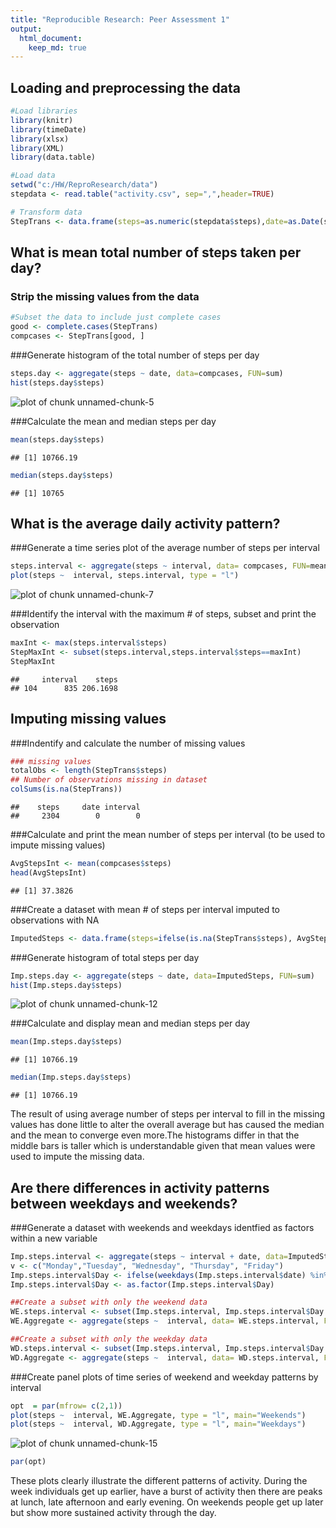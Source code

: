```yaml
---
title: "Reproducible Research: Peer Assessment 1"
output: 
  html_document:
    keep_md: true
---
```



## Loading and preprocessing the data


```r
#Load libraries
library(knitr)
library(timeDate)
library(xlsx)
library(XML)
library(data.table)
```


```r
#Load data
setwd("c:/HW/ReproResearch/data")
stepdata <- read.table("activity.csv", sep=",",header=TRUE)
```


```r
# Transform data
StepTrans <- data.frame(steps=as.numeric(stepdata$steps),date=as.Date(stepdata$date), interval=stepdata$interval)
```


## What is mean total number of steps taken per day?

### Strip the missing values from the data

```r
#Subset the data to include just complete cases
good <- complete.cases(StepTrans)
compcases <- StepTrans[good, ]
```

###Generate histogram of the total number of steps per day

```r
steps.day <- aggregate(steps ~ date, data=compcases, FUN=sum)
hist(steps.day$steps)
```

![plot of chunk unnamed-chunk-5](figure/unnamed-chunk-5-1.png) 

###Calculate the mean and median steps per day

```r
mean(steps.day$steps)
```

```
## [1] 10766.19
```

```r
median(steps.day$steps)
```

```
## [1] 10765
```

## What is the average daily activity pattern?

###Generate a time series plot of the average number of steps per interval

```r
steps.interval <- aggregate(steps ~ interval, data= compcases, FUN=mean)
plot(steps ~  interval, steps.interval, type = "l")
```

![plot of chunk unnamed-chunk-7](figure/unnamed-chunk-7-1.png) 

###Identify the interval with the maximum # of steps, subset and print the observation

```r
maxInt <- max(steps.interval$steps)
StepMaxInt <- subset(steps.interval,steps.interval$steps==maxInt)
StepMaxInt 
```

```
##     interval    steps
## 104      835 206.1698
```



## Imputing missing values

###Indentify and calculate the number of missing values

```r
### missing values
totalObs <- length(StepTrans$steps) 
## Number of observations missing in dataset
colSums(is.na(StepTrans))
```

```
##    steps     date interval 
##     2304        0        0
```

###Calculate and print the mean number of steps per interval (to be used to impute missing values)

```r
AvgStepsInt <- mean(compcases$steps)
head(AvgStepsInt)
```

```
## [1] 37.3826
```
###Create a dataset with mean # of steps per interval imputed to observations with NA

```r
ImputedSteps <- data.frame(steps=ifelse(is.na(StepTrans$steps), AvgStepsInt, StepTrans$steps),date=StepTrans$date, interval=StepTrans$interval)
```

###Generate histogram of total steps per day

```r
Imp.steps.day <- aggregate(steps ~ date, data=ImputedSteps, FUN=sum)
hist(Imp.steps.day$steps)
```

![plot of chunk unnamed-chunk-12](figure/unnamed-chunk-12-1.png) 

###Calculate and display mean and median steps per day

```r
mean(Imp.steps.day$steps)
```

```
## [1] 10766.19
```

```r
median(Imp.steps.day$steps)
```

```
## [1] 10766.19
```
The result of using average number of steps per interval to fill in the missing values has done little to alter the overall average but has caused the median and the mean to converge even more.The histograms differ in that the middle bars is taller which is understandable given that mean values were used to impute the missing data.

## Are there differences in activity patterns between weekdays and weekends?
###Generate a dataset with weekends and weekdays identfied as factors within a new variable

```r
Imp.steps.interval <- aggregate(steps ~ interval + date, data=ImputedSteps, FUN=sum)
v <- c("Monday","Tuesday", "Wednesday", "Thursday", "Friday")
Imp.steps.interval$Day <- ifelse(weekdays(Imp.steps.interval$date) %in% v,  "Weekday", "Weekend")
Imp.steps.interval$Day <- as.factor(Imp.steps.interval$Day)

##Create a subset with only the weekend data
WE.steps.interval <- subset(Imp.steps.interval, Imp.steps.interval$Day =="Weekend")
WE.Aggregate <- aggregate(steps ~  interval, data= WE.steps.interval, FUN=mean)

##Create a subset with only the weekday data
WD.steps.interval <- subset(Imp.steps.interval, Imp.steps.interval$Day =="Weekday")
WD.Aggregate <- aggregate(steps ~  interval, data= WD.steps.interval, FUN=mean)
```

###Create panel plots of time series of weekend and weekday patterns by interval

```r
opt  = par(mfrow= c(2,1))
plot(steps ~  interval, WE.Aggregate, type = "l", main="Weekends")
plot(steps ~  interval, WD.Aggregate, type = "l", main="Weekdays")
```

![plot of chunk unnamed-chunk-15](figure/unnamed-chunk-15-1.png) 

```r
par(opt)
```
These plots clearly illustrate the different patterns of activity. During the week individuals get up earlier, have a burst of activity then there are peaks at lunch, late afternoon and early evening. On weekends people get up later but show more sustained activity through the day. 

